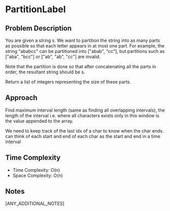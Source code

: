 # PartitionLabel

## Problem Description
You are given a string s. We want to partition the string into as many parts as possible so that each letter appears in at most one part. For example, the string "ababcc" can be partitioned into ["abab", "cc"], but partitions such as ["aba", "bcc"] or ["ab", "ab", "cc"] are invalid.

Note that the partition is done so that after concatenating all the parts in order, the resultant string should be s.

Return a list of integers representing the size of these parts.

## Approach
Find maximum interval length (same as finding all overlapping intervals), the length of the interval i.e. where all characters exists only in this window is the value appended to the array.

We need to keep track of the last idx of a char to know when the char ends. can think of each start and end of each char as the start and end in a time interval

## Time Complexity
- Time Complexity: O(n)
- Space Complexity: O(n)

## Notes
[ANY_ADDITIONAL_NOTES]
